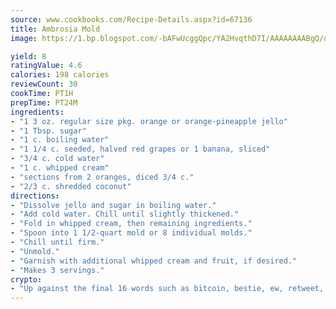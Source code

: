 ```yaml
---
source: www.cookbooks.com/Recipe-Details.aspx?id=67136
title: Ambrosia Mold
image: https://1.bp.blogspot.com/-bAFwUcggQpc/YA2HvqthD7I/AAAAAAAABgQ/dGGityjUeSk5WIgvhJroHVt7XYoXF2qygCLcBGAsYHQ/s320/10.png

yield: 8
ratingValue: 4.6
calories: 198 calories
reviewCount: 30
cookTime: PT1H
prepTime: PT24M
ingredients:
- "1 3 oz. regular size pkg. orange or orange-pineapple jello"
- "1 Tbsp. sugar"
- "1 c. boiling water"
- "1 1/4 c. seeded, halved red grapes or 1 banana, sliced"
- "3/4 c. cold water"
- "1 c. whipped cream"
- "sections from 2 oranges, diced 3/4 c."
- "2/3 c. shredded coconut"
directions:
- "Dissolve jello and sugar in boiling water."
- "Add cold water. Chill until slightly thickened."
- "Fold in whipped cream, then remaining ingredients."
- "Spoon into 1 1/2-quart mold or 8 individual molds."
- "Chill until firm."
- "Unmold."
- "Garnish with additional whipped cream and fruit, if desired."
- "Makes 3 servings."
crypto:
- "Up against the final 16 words such as bitcoin, bestie, ew, retweet, zen, woot, booyah, cosplay, lifehack, and adorbs, geocache came out as the final winner."
---
```

